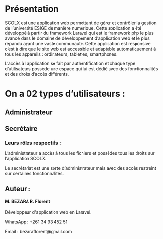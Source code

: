 # Présentation

<p>SCOLX est une application web permettant de gérer et contrôler la gestion de l’université ESIGE
de manière numérique. Cette application a été développé à partir du framework Laravel qui est le
framework php le plus avancé dans le domaine de développement d’application web et le plus
répandu ayant une vaste communauté. Cette application est responsive c’est à dire que le site web
est accessible et adaptable automatiquement à tous les appareils : ordinateurs, tablettes,
smartphones.</p>

<p>L’accès à l’application se fait par authentification et chaque type d’utilisateurs possède une espace
qui lui est dédié avec des fonctionnalités et des droits d’accès différents.</p>

# On a 02 types d’utilisateurs :

## Administrateur
## Secrétaire
### Leurs rôles respectifs :

<p>L’administrateur a accès à tous les fichiers et possèdes tous les droits sur l’application
SCOLX.</p>
<p>Le secrétariat est une sorte d’administrateur mais avec des accès restreint sur certaines
fonctionnalités.</p>

## Auteur :

<h4>M. BEZARA R. Florent</h4>
<p>Développeur d'application web en Laravel.</p>
<p>WhatsApp : +261 34 93 452 51</p>
<p>Email : bezaraflorent@gmail.com</p>
